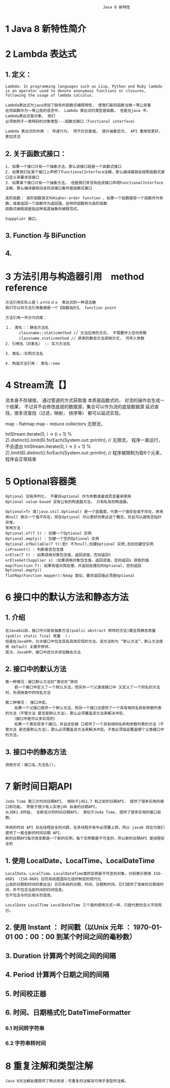 
                                               Java 8 新特性

# 1 Java 8 新特性简介

# 2 Lambda 表达式
## 1. 定义： 

    Lambda: In programming languages such as Lisp, Python and Ruby lambda is an operator used to denote anonymous functions or closures,
    following the usage of lambda calculus.
    
    Lambda表达式为java添加了缺失的函数式编程特性， 使我们能将函数当做一等公民看
    在将函数作为一等公民的语言中， Lambda 表达式的类型是函数。 但是在java 中， Lambda表达式是对象， 他们
    必须依附于一类特别的对象类型---函数式接口（functional interface）
    
    Lambda 表达式的作用 ： 传递行为， 而不仅仅是值， 提升抽象层次， API 重用性更好， 更加灵活 

    
## 2. 关于函数式接口：
    1. 如果一个接口只有一个抽象方法，那么该接口就是一个函数式接口
    2. 如果我们在某个接口上声明了FunctionalInterface注解，那么编译器就会按照函数式接口定义来要求该接口
    3. 如果某个接口只有一个抽象方法， 但是我们并没有给该接口声明FunctionalInterface注解，那么编译器依旧会将该接口看作是函数式接口

    高阶函数： 高阶函数英文叫Higher-order function ，如果一个函数接受一个函数作为参数，或者返回一个函数作为返回值，这样的函数称为高阶函数
    函数式编程就是指这种高度抽象的编程范式。
    
    Suppplier 接口，　
    
## 3. Function 与 BiFunction
       
    

## 4. 
    

# 3 方法引用与构造器引用　method reference

    方法引用实际上是ｌａｍｂｄａ　表达式的一种语法糖
    我们可以将方法引用看做是一个【函数指针】，　function point
    
    方法引用一共分为四类：
    
    １．　类名：：静态方法名
          classname::staticmethod // 方法应用的方式， 不需要传入任何参数
          classname.staticmethod // 原来的静态方法调用方式， 可传入参数
    2. 引用名（对象名） :: 实力方法名
    
    3. 类名::实例方法名
    
    4. 构造方法引用： 类名::new
# 4 Stream流【】

流本身不存储值， 通过管道的方式获取值
本质是函数式的， 对流的操作会生成一个结果， 不过并不会修改底层的数据源，集合可以作为流的底层数据源
延迟查找，很多流查找（过滤，映射， 排序等） 都可以延迟实现。

map - flatmap
map - reduce
collectors
无限流，

IntStream.iterate(0, i -> (i + 1) % 2).distinct().limit(6).forEach(System.out::println); // 无限流， 程序一直运行，不会退出
IntStream.iterate(0, i -> (i + 1) % 2).limit(6).distinct().forEach(System.out::println); // 程序被限制为取6个元素， 程序会正常结束


# 5 Optional容器类

    Optional 没有序列化，　不要将optional 作为参数或者成员变量来使用
    Optional value-based 没有公有的构造器方法，　只有私有的构造器。
    
    Optional<T> 类(java.util.Optional) 是一个容器类，代表一个值存在或不存在，原来用null 表示一个值不存在，现在Optional 可以更好的表达这个概念。并且可以避免空指针异常。
    常用方法：
    Optional.of(T t) : 创建一个Optional 实例
    Optional.empty() : 创建一个空的Optional 实例
    Optional.ofNullable(T t):若t 不为null,创建Optional 实例,否则创建空实例
    isPresent() : 判断是否包含值
    orElse(T t) : 如果调用对象包含值，返回该值，否则返回t
    orElseGet(Supplier s) :如果调用对象包含值，返回该值，否则返回s 获取的值
    map(Function f): 如果有值对其处理，并返回处理后的Optional，否则返回Optional.empty()
    flatMap(Function mapper):与map 类似，要求返回值必须是Optional
    
    
    

# 6 接口中的默认方法和静态方法

## 1. 介绍

    在Java8以前，接口中只能有抽象方法(public abstract 修饰的方法)跟全局静态常量(public static final 常量  )；
    但是在Java8中，允许接口中包含具有具体实现的方法，该方法称为 “默认方法”，默认方法使用 default 关键字修饰，
    其次，Java8中，接口中还允许添加静态方法
  
## 2. 接口中的默认方法

    第一种情况：接口默认方法的”类优先”原则         
        若一个接口中定义了一个默认方法，而另外一个父类或接口中 又定义了一个同名的方法时，先调用类中的同名方法
   
    第二种情况： 接口冲突。
        如果一个父接口提供一个默认方法，而另一个接口也提供了一个具有相同名称和参数列表的方法（不管方法 是否是默认方法），那么必须覆盖该方法来解决冲突，
       （接口中是可以多实现的）
        如果一个类实现多个接口。并且这些接 口提供了一个具有相同名称和参数列表的方法（不管方法 是否是默认方法），那么必须覆盖该方法来解决冲突。子类必须指定覆盖哪个父类接口中的方法。
   
## 3. 接口中的静态方法
   
    调用方式：接口名.方法名();
    
    
# 7 新时间日期API

    Joda Time 第三方时间日期API， 相较于jdk1.7 和之前的日期API， 提供了很多实用的接口和功能， 导致于很少有人实用jdk 自身的日期API，
    从JDK1.8开始， 全新设计的时间日期API， 类似于Joda Time, 提供了很多实用的接口函数。
    
    传统的时间 API 存在线程安全的问题，在多线程开发中必须要上锁，所以 java8 现在为我们提供了一套全新的时间日期 API，
    新的日期API每次改变都是一个新的实例，每个实例都是不可变的，所以新的日期API 是线程安全的

## 1. 使用 LocalDate、LocalTime、LocalDateTime
    
    LocalDate、LocalTime、LocalDateTime类的实例是不可变的对象，分别表示使用 ISO-8601 （ISO-8601 日历系统是国际化组织制定的现代化
    公民的日期和时间的表达法）日历系统的日期、时间、日期和时间。它们提供了简单的日期或时间，并不包含当前时间的时间信息。
    也不包含与时区相关的信息。
    
    LocalDate LocalTime LocalDateTime 三个类的使用方式一样，只是代表的含义不同而已。
    
## 2. 使用 Instant ： 时间戳（以Unix 元年 ： 1970-01-01 00：00：00 到某个时间之间的毫秒数）

   
## 3. Duration 计算两个时间之间的间隔   

## 4. Period 计算两个日期之间的间隔

## 5. 时间校正器

## 6. 时间、日期格式化 DateTimeFormatter

### 6.1 时间转字符串
### 6.2 字符串转时间
   
# 8 重复注解和类型注解
    Java 8对注解处理提供了两点改进：可重复的注解及可用于类型的注解。

